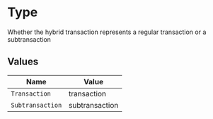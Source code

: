# Type

Whether the hybrid transaction represents a regular transaction or a subtransaction


## Values

| Name             | Value            |
| ---------------- | ---------------- |
| `Transaction`    | transaction      |
| `Subtransaction` | subtransaction   |